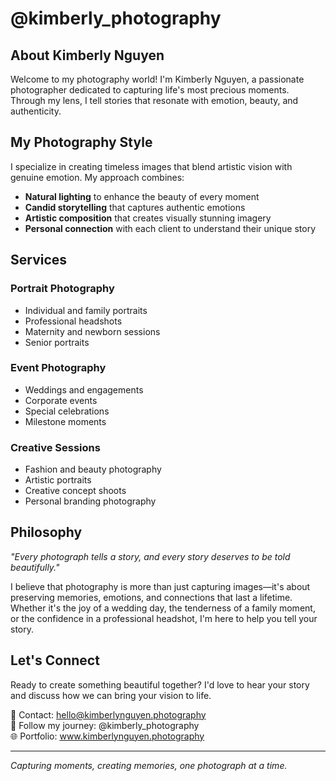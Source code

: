 # @kimberly_photography

## About Kimberly Nguyen

Welcome to my photography world! I'm Kimberly Nguyen, a passionate photographer dedicated to capturing life's most precious moments. Through my lens, I tell stories that resonate with emotion, beauty, and authenticity.

## My Photography Style

I specialize in creating timeless images that blend artistic vision with genuine emotion. My approach combines:

- **Natural lighting** to enhance the beauty of every moment
- **Candid storytelling** that captures authentic emotions
- **Artistic composition** that creates visually stunning imagery
- **Personal connection** with each client to understand their unique story

## Services

### Portrait Photography
- Individual and family portraits
- Professional headshots
- Maternity and newborn sessions
- Senior portraits

### Event Photography
- Weddings and engagements
- Corporate events
- Special celebrations
- Milestone moments

### Creative Sessions
- Fashion and beauty photography
- Artistic portraits
- Creative concept shoots
- Personal branding photography

## Philosophy

*"Every photograph tells a story, and every story deserves to be told beautifully."*

I believe that photography is more than just capturing images—it's about preserving memories, emotions, and connections that last a lifetime. Whether it's the joy of a wedding day, the tenderness of a family moment, or the confidence in a professional headshot, I'm here to help you tell your story.

## Let's Connect

Ready to create something beautiful together? I'd love to hear your story and discuss how we can bring your vision to life.

📧 Contact: hello@kimberlynguyen.photography  
📱 Follow my journey: @kimberly_photography  
🌐 Portfolio: www.kimberlynguyen.photography

---

*Capturing moments, creating memories, one photograph at a time.*